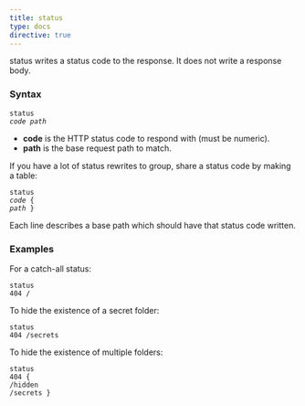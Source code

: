 ```yaml
---
title: status
type: docs
directive: true
---
```


status writes a status code to the response. It does not write a response body.

### Syntax

<code class="block"><span class="hl-directive">status</span> <span class="hl-arg"><i>code path</i></span></code>

*   **code** is the HTTP status code to respond with (must be numeric).
*   **path** is the base request path to match.

If you have a lot of status rewrites to group, share a status code by making a table:

<code class="block"><span class="hl-directive">status</span> <span class="hl-arg"><i>code</i></span> {
	<span class="hl-subdirective"><i>path</i></span>
}
</code>

Each line describes a base path which should have that status code written.


### Examples

For a catch-all status:

<code class="block"><span class="hl-directive">status</span> <span class="hl-arg">404 /</span></code>

To hide the existence of a secret folder:

<code class="block"><span class="hl-directive">status</span> <span class="hl-arg">404 /secrets</span></code>

To hide the existence of multiple folders:

<code class="block"><span class="hl-directive">status</span> <span class="hl-arg">404</span> {
	<span class="hl-subdirective">/hidden</span>
	<span class="hl-subdirective">/secrets</span>
}</code>
